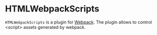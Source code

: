 # HTMLWebpackScripts
`HTMLWebpackScripts` is a plugin for [Webpack](https://webpack.js.org/). The plugin allows to control &lt;script> assets generated by webpack.

